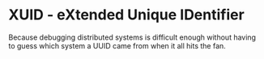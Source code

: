 # XUID - eXtended Unique IDentifier

Because debugging distributed systems is difficult enough without having to guess which system a UUID came from when it all hits the fan.

